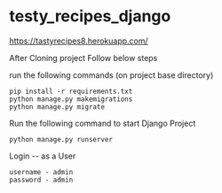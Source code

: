 # testy_recipes_django

https://tastyrecipes8.herokuapp.com/


After Cloning project Follow below steps


run the following commands (on project base directory) 
```
pip install -r requirements.txt
python manage.py makemigrations
python manage.py migrate
```


Run the following command to start Django Project
```
python manage.py runserver 
```

Login -- as a User

```
username - admin
password - admin
```



